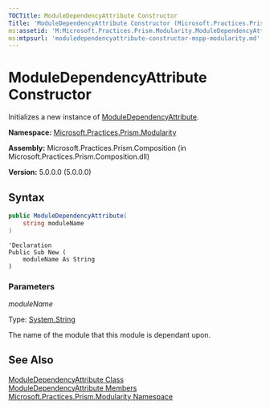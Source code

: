 ```yaml
---
TOCTitle: ModuleDependencyAttribute Constructor
Title: 'ModuleDependencyAttribute Constructor (Microsoft.Practices.Prism.Modularity)'
ms:assetid: 'M:Microsoft.Practices.Prism.Modularity.ModuleDependencyAttribute.\#ctor(System.String)'
ms:mtpsurl: 'moduledependencyattribute-constructor-mspp-modularity.md'
---
```



# ModuleDependencyAttribute Constructor

Initializes a new instance of [ModuleDependencyAttribute](/patterns-practices/reference/moduledependencyattribute-class-mspp-modularity).

**Namespace:** [Microsoft.Practices.Prism.Modularity](/patterns-practices/reference/mspp-modularity-namespace)

**Assembly:** Microsoft.Practices.Prism.Composition (in Microsoft.Practices.Prism.Composition.dll)

**Version:** 5.0.0.0 (5.0.0.0)

## Syntax

```C#
public ModuleDependencyAttribute(
	string moduleName
)
```

```VB
'Declaration
Public Sub New ( 
	moduleName As String
)
```

### Parameters

*moduleName*

Type: [System.String](http://msdn.microsoft.com/en-us/library/s1wwdcbf)

The name of the module that this module is dependant upon.

## See Also

[ModuleDependencyAttribute Class](/patterns-practices/reference/moduledependencyattribute-class-mspp-modularity)<br/>
[ModuleDependencyAttribute Members](/patterns-practices/reference/moduledependencyattribute-members-mspp-modularity)<br/>
[Microsoft.Practices.Prism.Modularity Namespace](/patterns-practices/reference/mspp-modularity-namespace)<br/>